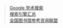 >[Google 学术搜索](https://scholar.google.com.hk/?hl=zh-CN) <br/>
>[搜索引擎汇总](http://scholar.chongbuluo.com/) <br/>
>[全国图书馆参考咨询联盟](http://www.ucdrs.superlib.net/) <br/>
